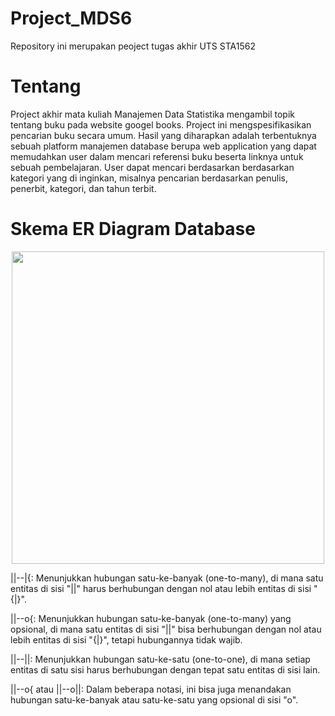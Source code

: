 # Project_MDS6
Repository ini merupakan peoject tugas akhir UTS STA1562

# Tentang
Project akhir mata kuliah Manajemen Data Statistika mengambil topik tentang buku pada website googel books. Project ini mengspesifikasikan pencarian buku secara umum. Hasil yang diharapkan adalah terbentuknya sebuah platform manajemen database berupa web application yang dapat memudahkan user dalam mencari referensi buku beserta linknya untuk sebuah pembelajaran. User dapat mencari berdasarkan berdasarkan kategori yang di inginkan, misalnya pencarian berdasarkan penulis, penerbit, kategori, dan tahun terbit.

# Skema ER Diagram Database
<p align="center">
  <img src="https://github.com/smutiah48/Project_MDS6/assets/158244552/8d1d16b5-5983-4104-8108-4be089b75a30" width="500">
</p>


||--|{: Menunjukkan hubungan satu-ke-banyak (one-to-many), di mana satu entitas di sisi "||" harus berhubungan dengan nol atau lebih entitas di sisi "{|}".

||--o{: Menunjukkan hubungan satu-ke-banyak (one-to-many) yang opsional, di mana satu entitas di sisi "||" bisa berhubungan dengan nol atau lebih entitas di sisi "{|}", tetapi hubungannya tidak wajib.

||--||: Menunjukkan hubungan satu-ke-satu (one-to-one), di mana setiap entitas di satu sisi harus berhubungan dengan tepat satu entitas di sisi lain.

||--o{ atau ||--o||: Dalam beberapa notasi, ini bisa juga menandakan hubungan satu-ke-banyak atau satu-ke-satu yang opsional di sisi "o".

